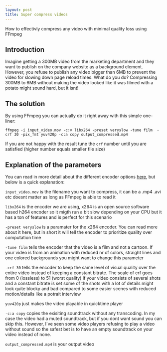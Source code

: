 ```yaml
---
layout: post
title: Super compress videos
---
```

How to effectivly compress any video with minimal quality loss using FFmpeg

## Introduction
Imagine getting a 300MB video from the marketing department and they want to publish on the company website as a background element. 
However, you refuse to publish any video bigger than 6MB to prevent the video for slowing down page reload times. 
What do you do? Compressing 300MB to 6MB without making the video looked like it was filmed with a potato might sound hard, but it isnt!

## The solution
By using FFmpeg you can actually do it right away with this simple one-liner:
```
ffmpeg -i input_video.mov -c:v libx264 -preset veryslow -tune film  -crf 30 -pix_fmt yuv420p -c:a copy output_compressed.mp4
```

If you are not happy with the result tune the `crf` number until you are satisfied (higher number equals smaller file size)

## Explanation of the parameters
You can read in more detail about the different encoder options [here](https://trac.ffmpeg.org/wiki/Encode/H.264), but below is a quick explanation: 

`input_video.mov` is the filename you want to compress, it can be a .mp4 .avi etc doesnt matter as long as FFmpeg is able to read it

`libx264` is the encoder we are using, x264 is an open source software based h264 encoder so it migth run a bit slow depending on your CPU but it has a ton of features and is perfect for this scenario

`-preset veryslow` is a paramater for the x264 encoder. You can read more about it here, but in short it will tell the encoder to prioritize quality over computation time

`-tune film` tells the encoder that the video is a film and not a cartoon. If your video is from an animation with reduced nr of colors, straight lines and one colored backgrounds you might want to change this parameter

`-crf 30` tells the encoder to keep the same level of visual quality over the entire video instead of keeping a constant bitrate. The scale of crf goes from 0 (lossless) to 51 (worst quality) If your video consists of several shots and a constant bitrate is set some of the shots with a lot of details might look quite blocky and bad compared to some easier scenes with reduced motion/details like a potrait interview

`yuv420p` just makes the video playable in quicktime player

`-c:a copy` copies the exisiting soundtrack without any transcoding. In my case the video had a muted soundtrack, but if you dont want sound you can skip this. However, I`ve seen some video players refusing to play a video without sound so the safest bet is to have an empty soundtrack on your video instead of none.

`output_compressed.mp4` is your output video
